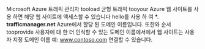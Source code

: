 Microsoft Azure 트래픽 관리자 tooload 균형 트래픽 tooyour Azure 웹 사이트를 사용 하면 해당 웹 사이트에 액세스할 수 있습니다 hello를 사용 하 여  **\*. trafficmanager.net** Azure에서 할당 된 도메인 이름입니다. 또한와 순서 tooprovide 사용자에 대 한 더 인식할 수 있는 도메인 이름에서에서 웹 사이트는 사용자 지정 도메인 이름 예: www.contoso.com 연결할 수 있습니다.

